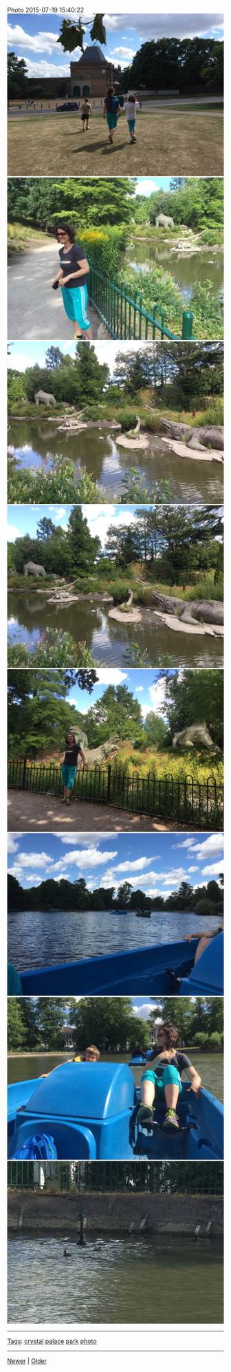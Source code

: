 <!--
title: Photo 2015-07-19 15
date: 2020-06-28T14:49:39.892Z
tags: crystal, palace, park, photo
-->




Photo 2015-07-19 15:40:22
![](124492938457-0.jpg)
![](124492938457-1.jpg)
![](124492938457-2.jpg)
![](124492938457-3.jpg)
![](124492938457-4.jpg)
![](124492938457-5.jpg)
![](124492938457-6.jpg)
![](124492938457-7.jpg)

<!--BOTTOM-POST-NAVIGATION-->
---

[Tags](tags.md): [crystal](tag-crystal.md) [palace](tag-palace.md) [park](tag-park.md) [photo](tag-photo.md)

---

[Newer](124422253927.md) | [Older](124655161352.md)